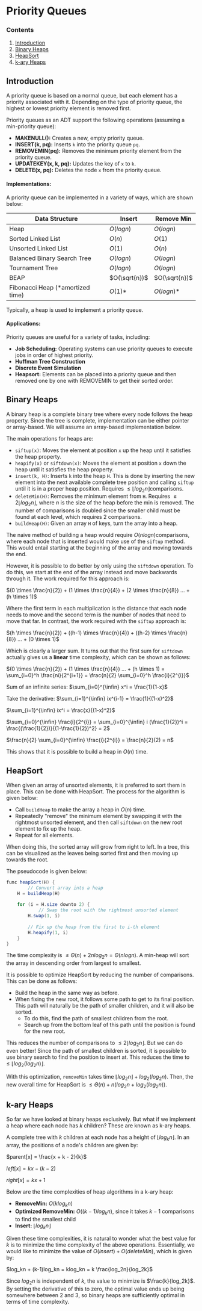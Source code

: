 # Priority Queues

### Contents

1. [Introduction](#introduction)
2. [Binary Heaps](#binary-heaps)
3. [HeapSort](#heapsort)
4. [k-ary Heaps](#k-ary-heaps)

## Introduction

A priority queue is based on a normal queue, but each element has a priority associated with it. Depending on the type of priority queue, the highest or lowest priority element is removed first. 

Priority queues as an ADT support the following operations (assuming a min-priority queue):

* **MAKENULL():** Creates a new, empty priority queue.
* **INSERT(k, pq):** Inserts `k` into the priority queue `pq`.
* **REMOVEMIN(pq):** Removes the minimum priority element from the priority queue.
* **UPDATEKEY(x, k, pq):** Updates the key of `x` to `k`.
* **DELETE(x, pq):** Deletes the node `x` from the priority queue. 

#### Implementations:

A priority queue can be implemented in a variety of ways, which are shown below:

| **Data Structure**               | **Insert**    | **Remove Min** |
| -------------------------------- | ------------- | -------------- |
| Heap                             | $O(logn)$     | $O(logn)$      |
| Sorted Linked List               | $O(n)$        | $O(1)$         |
| Unsorted Linked List             | $O(1)$        | $O(n)$         |
| Balanced Binary Search Tree      | $O(logn)$     | $O(logn)$      |
| Tournament Tree                  | $O(logn)$     | $O(logn)$      |
| BEAP                             | $O(\sqrt{n})$ | $O(\sqrt{n})$  |
| Fibonacci Heap (*amortized time) | $O(1)$*       | $O(logn)$*     |

Typically, a heap is used to implement a priority queue.

#### Applications:

Priority queues are useful for a variety of tasks, including:

* **Job Scheduling:** Operating systems can use priority queues to execute jobs in order of highest priority.
* **Huffman Tree Construction**
* **Discrete Event Simulation**
* **Heapsort:** Elements can be placed into a priority queue and then removed one by one with REMOVEMIN to get their sorted order.

## Binary Heaps

A binary heap is a complete binary tree where every node follows the heap property. Since the tree is complete, implementation can be either pointer or array-based. We will assume an array-based implementation below.

The main operations for heaps are:

* `siftup(x)`: Moves the element at position `x` up the heap until it satisfies the heap property.
* `heapify(x)` or `siftdown(x)`: Moves the element at position `x` down the heap until it satisfies the heap property. 
* `insert(k, H)`: Inserts `k` into the heap `H`. This is done by inserting the new element into the next available complete tree position and calling `siftup` until it is in a proper heap position. Requires $\leq \lfloor{log_2n} \rfloor​$ comparisons.
* `deleteMin(H)`: Removes the minimum element from `H`. Requires $\leq 2\lfloor{log_2n} \rfloor​$, where $n​$ is the size of the heap before the min is removed. The number of comparisons is doubled since the smaller child must be found at each level, which requires 2 comparisons.
* `buildHeap(H)`: Given an array `H` of keys, turn the array into a heap. 

The naive method of building a heap would require $O(nlogn)​$ comparisons, where each node that is inserted would make use of the `siftup` method. This would entail starting at the beginning of the array and moving towards the end. 

However, it is possible to do better by only using the `siftdown` operation. To do this, we start at the end of the array instead and move backwards through it. The work required for this approach is:

$(0 \times \frac{n}{2}) + (1 \times \frac{n}{4}) + (2 \times \frac{n}{8}) … + (h \times 1)​$

Where the first term in each multiplication is the distance that each node needs to move and the second term is the number of nodes that need to move that far. In contrast, the work required with the `siftup` approach is:

$(h \times \frac{n}{2}) + ((h-1) \times \frac{n}{4}) + ((h-2) \times \frac{n}{8}) … + (0 \times 1)​$

Which is clearly a larger sum. It turns out that the first sum for `siftdown` actually gives us a **linear** time complexity, which can be shown as follows:

$(0 \times \frac{n}{2}) + (1 \times \frac{n}{4}) … + (h \times 1) = \sum_{i=0}^h \frac{ni}{2^{i+1}} = \frac{n}{2} \sum_{i=0}^h \frac{i}{2^{i}}​$

Sum of an infinite series: $\sum_{i=0}^{\infin} x^i = \frac{1}{1-x}$

Take the derivative: $\sum_{i=1}^{\infin} ix^{i-1} = \frac{1}{(1-x)^2}​$ 

$\sum_{i=1}^{\infin} ix^i = \frac{x}{(1-x)^2}​$

$\sum_{i=0}^{\infin} \frac{i}{2^{i}} = \sum_{i=0}^{\infin} i (\frac{1}{2})^i = \frac{(\frac{1}{2})}{(1-\frac{1}{2})^2} = 2​$ 

$\frac{n}{2} \sum_{i=0}^{\infin} \frac{i}{2^{i}} = \frac{n}{2}(2) = n$

This shows that it is possible to build a heap in $O(n)$ time. 

## HeapSort

When given an array of unsorted elements, it is preferred to sort them in place. This can be done with HeapSort. The process for the algorithm is given below:

* Call `buildHeap` to make the array a heap in $O(n)$ time.
* Repeatedly "remove" the minimum element by swapping it with the rightmost unsorted element, and then call `siftdown` on the new root element to fix up the heap.
* Repeat for all elements.

When doing this, the sorted array will grow from right to left. In a tree, this can be visualized as the leaves being sorted first and then moving up towards the root.  

The pseudocode is given below:

```java
func heapSort(H) {
		// Convert array into a heap 
    H = buildHeap(H) 
    
    for (i = H.size downto 2) {
    		// Swap the root with the rightmost unsorted element
        H.swap(1, i)
        
        // Fix up the heap from the first to i-th element
        H.heapify(1, i)
    }
}
```

The time complexity is $\leq \Theta(n) + 2nlog_2n = \Theta(nlogn)$. A min-heap will sort the array in descending order from largest to smallest.

It is possible to optimize HeapSort by reducing the number of comparisons. This can be done as follows:

* Build the heap in the same way as before.
* When fixing the new root, it follows some path to get to its final position. This path will naturally be the path of smaller children, and it will also be sorted.
  * To do this, find the path of smallest children from the root.
  * Search up from the bottom leaf of this path until the position is found for the new root.

This reduces the number of comparisons to $\leq 2 \lfloor{log_2n} \rfloor​$. But we can do even better! Since the path of smallest children is sorted, it is possible to use binary search to find the position to insert at. This reduces the time to $\leq \lfloor{log_2(log_2n)} \rfloor​$.

With this optimization, `removeMin` takes time $\lfloor{log_2n} \rfloor + log_2(log_2n)$. Then, the new overall time for HeapSort is $\leq \Theta(n) + n(log_2n + log_2(log_2n))$. 

## k-ary Heaps

So far we have looked at binary heaps exclusively. But what if we implement a heap where each node has $k$ children? These are known as k-ary heaps.

A complete tree with $k$ children at each node has a height of $\lfloor{log_kn} \rfloor$. In an array, the positions of a node's children are given by:

$parent[x] = \frac{x + k - 2}{k}​$

$left[x] = kx - (k-2)$

$right[x] = kx + 1​$

Below are the time complexities of heap algorithms in a k-ary heap:

* **RemoveMin:** $O(klog_kn)​$
* **Optimized RemoveMin:** $O((k-1)log_kn)$, since it takes $k-1$ comparisons to find the smallest child 
* **Insert:** $\lfloor{log_kn} \rfloor$

Given these time complexities, it is natural to wonder what the best value for $k$ is to minimize the time complexity of the above operations. Essentially, we would like to minimize the value of $O(insert) + O(deleteMin)$, which is given by:

$log_kn + (k-1)log_kn = klog_kn = k \frac{log_2n}{log_2k}$

Since $log_2n$ is independent of $k$, the value to minimize is $\frac{k}{log_2k}$. By setting the derivative of this to zero, the optimal value ends up being somewhere between 2 and 3, so binary heaps are sufficiently optimal in terms of time complexity. 